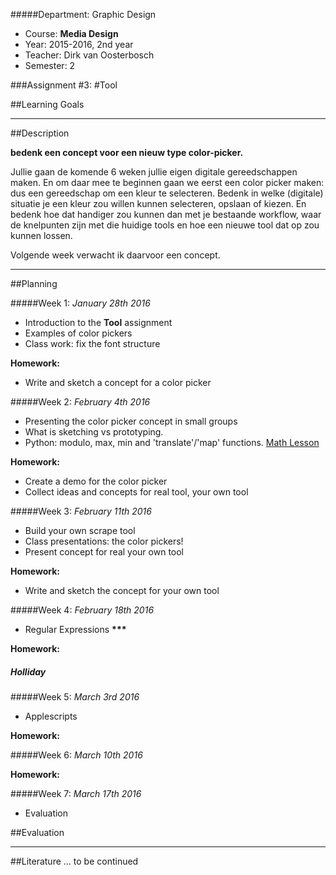 #####Department: Graphic Design

- Course: **Media Design**
- Year: 2015-2016, 2nd year
- Teacher: Dirk van Oosterbosch
- Semester: 2

###Assignment #3:
#Tool

##Learning Goals

----
##Description

**bedenk een concept voor een nieuw type color-picker.**

Jullie gaan de komende 6 weken jullie eigen digitale gereedschappen maken. En om daar mee te beginnen gaan we eerst een color picker maken: dus een gereedschap om een kleur te selecteren. Bedenk in welke (digitale) situatie je een kleur zou willen kunnen selecteren, opslaan of kiezen. En bedenk hoe dat handiger zou kunnen dan met je bestaande workflow, waar de knelpunten zijn met die huidige tools en hoe een nieuwe tool dat op zou kunnen lossen.

Volgende week verwacht ik daarvoor een concept.

----
##Planning

#####Week 1:
*January 28th 2016*

- Introduction to the **Tool** assignment
- Examples of color pickers
- Class work: fix the font structure

**Homework:**

- Write and sketch a concept for a color picker

#####Week 2:
*February 4th 2016*

- Presenting the color picker concept in small groups
- What is sketching vs prototyping.
- Python: modulo, max, min and 'translate'/'map' functions. [Math Lesson](Lesson_06_Math_Functions.md)

**Homework:**

- Create a demo for the color picker
- Collect ideas and concepts for real tool, your own tool

#####Week 3:
*February 11th 2016*

- Build your own scrape tool
- Class presentations: the color pickers!
- Present concept for real your own tool

**Homework:**

- Write and sketch the concept for your own tool

#####Week 4:
*February 18th 2016*

- Regular Expressions __\*\*\*__

**Homework:**

##### Holliday

#####Week 5:
*March 3rd 2016*

- Applescripts

**Homework:**

#####Week 6:
*March 10th 2016*

**Homework:**

#####Week 7:
*March 17th 2016*

- Evaluation

##Evaluation

----
##Literature
... to be continued
